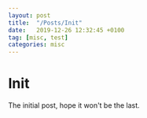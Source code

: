 ```yaml
---
layout: post
title:  "/Posts/Init"
date:   2019-12-26 12:32:45 +0100
tag: [misc, test]
categories: misc
---
```

# Init
The initial post, hope it won't be the last.
